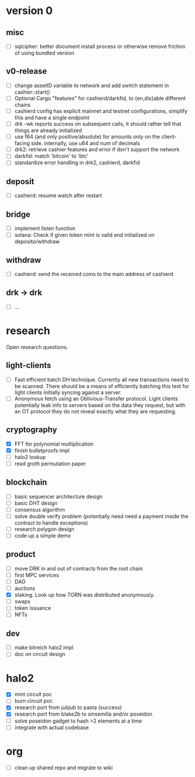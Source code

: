 # version 0

## misc

- [ ] sqlcipher: better document install process or otherwise remove friction of using bundled version

## v0-release

- [ ] change assetID variable to network and add switch statement in cashier::start()
- [ ] Optional Cargo "features" for cashierd/darkfid, to {en,dis}able different chains
- [ ] cashierd config has explicit mainnet and testnet configurations, simplify this and have a single endpoint
- [ ] drk -wk reports success on subsequent calls, it should rather tell that things are already initialized
- [ ] use f64 (and only positive/absolute) for amounts only on the client-facing side. internally, use u64 and num of decimals
- [ ] drk2: retrieve cashier features and error if don't support the network
- [ ] darkfid: match 'bitcoin' to 'btc'
- [ ] standardize error handling in drk2, cashierd, darkfid

## deposit

- [ ] cashierd: resume watch after restart

## bridge

- [ ] implement listen function
- [ ] solana: Check if given token mint is valid and initialized on deposito/withdraw

## withdraw

- [ ] cashierd: send the received coins to the main address of cashierd

## drk -> drk

- [ ] ...

# research

Open research questions.

## light-clients

- [ ] Fast efficient batch DH technique. Currently all new transactions need to be scanned. There should be a means of efficiently batching this test for light clients initially syncing against a server.
- [ ] Anonymous fetch using an Oblivious-Transfer protocol. Light clients potentially leak info to servers based on the data they request, but with an OT protocol they do not reveal exactly what they are requesting.

## cryptography

- [x] FFT for polynomial multiplication
- [x] finish bulletproofs impl
- [ ] halo2 lookup
- [ ] read groth permutation paper

## blockchain

- [ ] basic sequencer architecture design
- [ ] basic DHT design
- [ ] consensus algorithm
- [ ] solve double verify problem (potentially need need a payment inside the contract to handle exceptions)
- [ ] research polygon design
- [ ] code up a simple demo

## product

- [ ] move DRK in and out of contracts from the root chain
- [ ] first MPC services
- [ ] DAO
- [ ] auctions
- [x] staking. Look up how TORN was distributed anonymously.
- [ ] swaps
- [ ] token issuance
- [ ] NFTs

## dev

- [ ] make bitreich halo2 impl
- [ ] doc on circuit design

# halo2

- [x] mint circuit poc
- [ ] burn circuit poc
- [x] research port from jubjub to pasta (success)
- [x] research port from blake2b to sinsemilla and/or poseidon
- [ ] solve poseidon gadget to hash >2 elements at a time
- [ ] integrate with actual codebase

# org

- [ ] clean up shared repo and migrate to wiki
